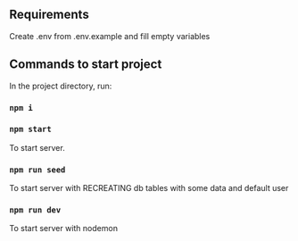 ## Requirements

Create .env from .env.example and fill empty variables

## Commands to start project

In the project directory, run:

### `npm i`

### `npm start`

To start server.

### `npm run seed`

To start server with RECREATING db tables with some data and default user

### `npm run dev`

To start server with nodemon
